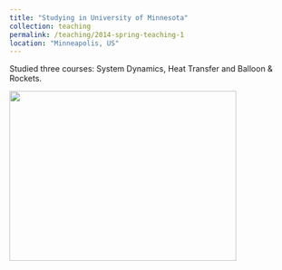 ```yaml
---
title: "Studying in University of Minnesota"
collection: teaching
permalink: /teaching/2014-spring-teaching-1
location: "Minneapolis, US"
---
```


Studied three courses: System Dynamics, Heat Transfer and Balloon & Rockets. 

<img src='https://Yp12138.github.io/Yp12138.github.io/images/us1.png' style='width: 400px; height: 300px;'> 
